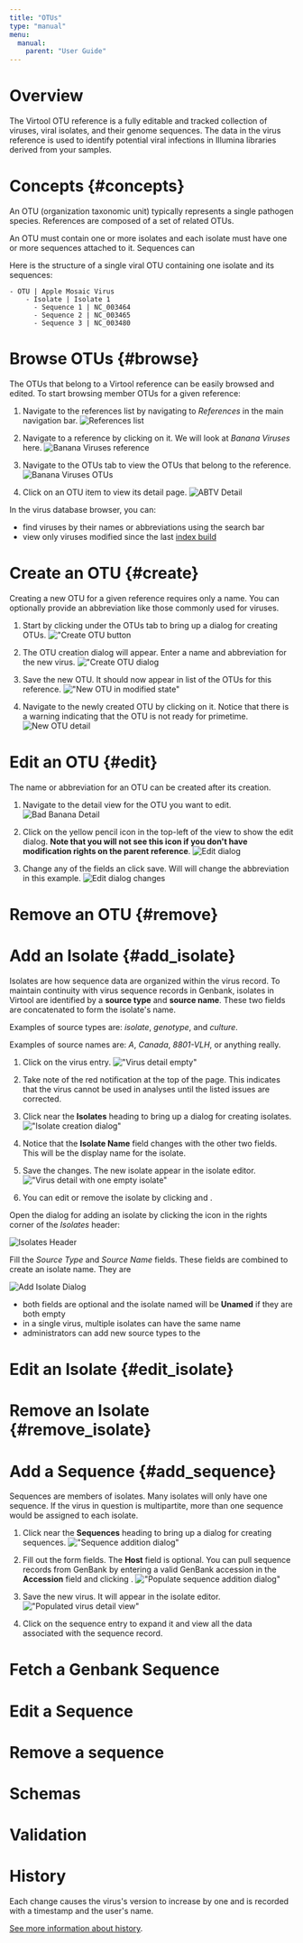 ```yaml
---
title: "OTUs"
type: "manual"
menu:
  manual:
    parent: "User Guide"
---
```


# Overview

The Virtool OTU reference is a fully editable and tracked collection of viruses, viral isolates, and their genome sequences. The data in the virus reference is used to identify potential viral infections in Illumina libraries derived from your samples.

# Concepts {#concepts}

An OTU (organization taxonomic unit) typically represents a single pathogen species. References are composed of a set of related OTUs.

An OTU must contain one or more isolates and each isolate must have one or more sequences attached to it. Sequences can

Here is the structure of a single viral OTU containing one isolate and its sequences:

```
- OTU | Apple Mosaic Virus
    - Isolate | Isolate 1
      - Sequence 1 | NC_003464
      - Sequence 2 | NC_003465
      - Sequence 3 | NC_003480
```

# Browse OTUs {#browse}

The OTUs that belong to a Virtool reference can be easily browsed and edited. To start browsing member OTUs for a given reference:

1. Navigate to the references list by navigating to _References_ in the main navigation bar.
   ![References list](references.png)

2. Navigate to a reference by clicking on it. We will look at _Banana Viruses_ here.
   ![Banana Viruses reference](banana_viruses.png)

3. Navigate to the OTUs tab to view the OTUs that belong to the reference.
   ![Banana Viruses OTUs](banana_viruses_otus.png)

4. Click on an OTU item to view its detail page.
   ![ABTV Detail](abtv_detail.png)

In the virus database browser, you can:

- find viruses by their names or abbreviations using the search bar
- view only viruses modified since the last [index build](/viruses/indexes.md)

# Create an OTU {#create}

Creating a new OTU for a given reference requires only a name. You can optionally provide an abbreviation like those commonly used for viruses.

1. Start by clicking <i class="fas fa-plus-square"></i> under the OTUs tab to bring up a dialog for creating OTUs.
   !["Create OTU button](create_button.png)

2. The OTU creation dialog will appear. Enter a name and abbreviation for the new virus.
   !["Create OTU dialog](create_dialog.png)

3. Save the new OTU. It should now appear in list of the OTUs for this reference.
   !["New OTU in modified state"](created_otu.png)

4. Navigate to the newly created OTU by clicking on it. Notice that there is a warning indicating that the OTU is not ready for primetime.
   ![New OTU detail](bad_banana.png)

# Edit an OTU {#edit}

The name or abbreviation for an OTU can be created after its creation.

1. Navigate to the detail view for the OTU you want to edit.
   ![Bad Banana Detail](bad_banana.png)

2. Click on the yellow pencil icon in the top-left of the view to show the edit dialog. **Note that you will not see this icon if you don't have modification rights on the parent reference**.
   ![Edit dialog](edit_dialog.png)

3. Change any of the fields an click save. Will will change the abbreviation in this example.
   ![Edit dialog changes](edit_dialog_changed.png)

# Remove an OTU {#remove}

# Add an Isolate {#add_isolate}

Isolates are how sequence data are organized within the virus record. To maintain continuity with virus sequence records in Genbank, isolates in Virtool are identified by a **source type** and **source name**. These two fields are concatenated to form the isolate's name.

Examples of source types are: _isolate_, _genotype_, and _culture_.

Examples of source names are: _A_, _Canada_, _8801-VLH_, or anything really.

1. Click on the virus entry.
   !["Virus detail empty"](tmv_empty.png)

2. Take note of the red notification at the top of the page. This indicates that the virus cannot be used in analyses until the listed issues are corrected.

3. Click <i class="vtfont i-new-entry"></i> near the **Isolates** heading to bring up a dialog for creating isolates.
   !["Isolate creation dialog"](create_isolate.png)

4. Notice that the **Isolate Name** field changes with the other two fields. This will be the display name for the isolate.

5. Save the changes. The new isolate appear in the isolate editor.
   !["Virus detail with one empty isolate"](empty_isolate.png)
6. You can edit or remove the isolate by clicking <i class="vtfont i-pencil"></i> and <i class="vtfont i-remove"></i>.

Open the dialog for adding an isolate by clicking the <i class="vtfont i-new-entry"></i> icon in the rights corner of the _Isolates_ header:

![Isolates Header](/docs_images/viruses_isolates_header.png)

Fill the _Source Type_ and _Source Name_ fields. These fields are combined to create an isolate name. They are

![Add Isolate Dialog](/docs_images/viruses_add_isolate.png)

- both fields are optional and the isolate named will be **Unamed** if they are both empty
- in a single virus, multiple isolates can have the same name
- administrators can add new source types to the

# Edit an Isolate {#edit_isolate}

# Remove an Isolate {#remove_isolate}

# Add a Sequence {#add_sequence}

Sequences are members of isolates. Many isolates will only have one sequence. If the virus in question is multipartite, more than one sequence would be assigned to each isolate.

1. Click <i class="vtfont i-new-entry"></i> near the **Sequences** heading to bring up a dialog for creating sequences.
   !["Sequence addition dialog"](create_sequence.png)

2. Fill out the form fields. The **Host** field is optional. You can pull sequence records from GenBank by entering a valid GenBank accession in the **Accession** field and clicking <i class="vtfont i-wand"></i>.
   !["Populate sequence addition dialog"](create_sequence_2.png)

3. Save the new virus. It will appear in the isolate editor.
   !["Populated virus detail view"](isolate.png)
4. Click on the sequence entry to expand it and view all the data associated with the sequence record.

# Fetch a Genbank Sequence

# Edit a Sequence

# Remove a sequence

# Schemas

# Validation

# History

Each change causes the virus's version to increase by one and is recorded with a timestamp and the user's name.

[See more information about history](/docs/manual/ug_history).

